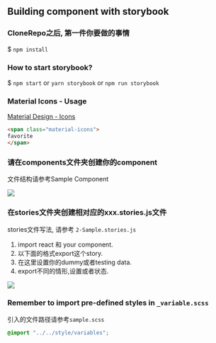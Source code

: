 ## Building component with storybook

### CloneRepo之后, 第一件你要做的事情
$ `npm install`

### How to start storybook? 
$ `npm start` or `yarn storybook` or `npm run storybook`


### Material Icons - Usage
[Material Design - Icons](https://material.io/resources/icons/?style=baseline)

```html
<span class="material-icons">
favorite
</span>
```

### 请在components文件夹创建你的component
文件结构请参考Sample Component

![](https://user-images.githubusercontent.com/1281209/80867048-a94b8980-8cc4-11ea-8689-0edd622a617b.png)


### 在stories文件夹创建相对应的xxx.stories.js文件
stories文件写法, 请参考 `2-Sample.stories.js`
1. import react 和 your component.
2. 以下面的格式export这个story.
3. 在这里设置你的dummy或者testing data.
4. export不同的情形,设置或者状态.

![](https://user-images.githubusercontent.com/1281209/80867466-d26d1980-8cc6-11ea-9223-0b448af0cd33.png)

### Remember to import pre-defined styles in `_variable.scss`
引入的文件路径请参考`sample.scss`

```scss
@import "../../style/variables";
```



